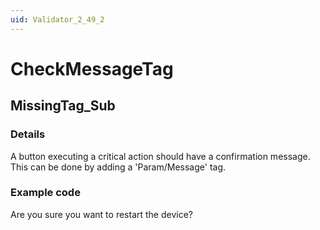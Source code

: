```yaml
---
uid: Validator_2_49_2
---
```


# CheckMessageTag

## MissingTag_Sub

<!-- Description, Properties, ... sections are auto-generated. -->
<!-- REPLACE ME AUTO-GENERATION -->

### Details

A button executing a critical action should have a confirmation message.
This can be done by adding a 'Param/Message' tag.

### Example code

<Message>Are you sure you want to restart the device?</Message>

